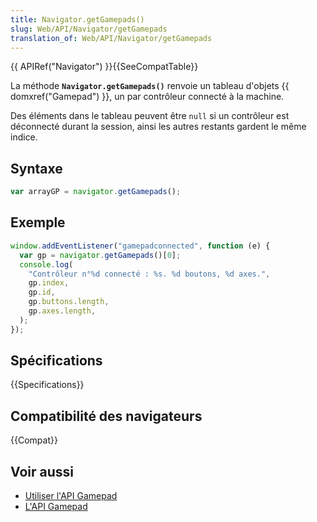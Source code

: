 ```yaml
---
title: Navigator.getGamepads()
slug: Web/API/Navigator/getGamepads
translation_of: Web/API/Navigator/getGamepads
---
```


{{ APIRef("Navigator") }}{{SeeCompatTable}}

La méthode **`Navigator.getGamepads()`** renvoie un tableau d'objets {{ domxref("Gamepad") }}, un par contrôleur connecté à la machine.

Des éléments dans le tableau peuvent être `null` si un contrôleur est déconnecté durant la session, ainsi les autres restants gardent le même indice.

## Syntaxe

```js
var arrayGP = navigator.getGamepads();
```

## Exemple

```js
window.addEventListener("gamepadconnected", function (e) {
  var gp = navigator.getGamepads()[0];
  console.log(
    "Contrôleur n°%d connecté : %s. %d boutons, %d axes.",
    gp.index,
    gp.id,
    gp.buttons.length,
    gp.axes.length,
  );
});
```

## Spécifications

{{Specifications}}

## Compatibilité des navigateurs

{{Compat}}

## Voir aussi

- [Utiliser l'API Gamepad](/fr/docs/Web/Guide/API/Gamepad)
- [L'API Gamepad](/fr/docs/Web/API/Gamepad_API)
